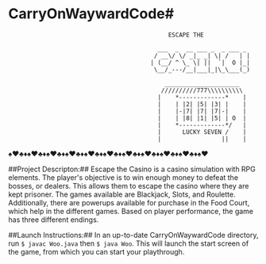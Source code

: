 # CarryOnWaywardCode#

                                                 ESCAPE THE
```
                                          ___  _  __ ___ _  _ ___ _    
                                         / __\/ \/ _|_ _| \| /   | |   
                                        | (__/ ^ \_ \| ||  `|  O |_|    
                                         \__/_---/__|___|_|\_\___(_)    
```
```
                                            _____________________    
                                           //////////777\\\\\\\\\\    
                                          |    *-------------*    |    
                                          |    | |2| |5| |3| |    |    
                                          |    |-|7| |7| |7|-|    |    
                                          |    | |8| |1| |5| | O  |    
                                          |    *-------------*/   |    
                                          |      LUCKY SEVEN /    |    
                                          |                 ||    |
```

:spades::hearts::clubs::diamonds::spades::hearts::clubs::diamonds::spades::hearts::clubs::diamonds::spades::hearts::clubs::diamonds::spades::hearts::clubs::diamonds::spades::hearts::clubs::diamonds::spades::hearts::clubs::diamonds::spades::hearts::clubs::diamonds::spades::hearts::clubs::diamonds::spades::hearts::clubs::diamonds::spades::hearts:


##Project Descripton:##
Escape the Casino is a casino simulation with RPG elements. The player's objective is to win enough money to defeat the bosses, or dealers. This allows them to escape the casino where they are kept prisoner. The games available are Blackjack, Slots, and Roulette. Additionally, there are powerups available for purchase in the Food Court, which help in the different games. Based on player performance, the game has three different endings.

##Launch Instructions:##
In an up-to-date CarryOnWaywardCode directory, run `$ javac Woo.java` then `$ java Woo`. This will launch the start screen of the game, from which you can start your playthrough.